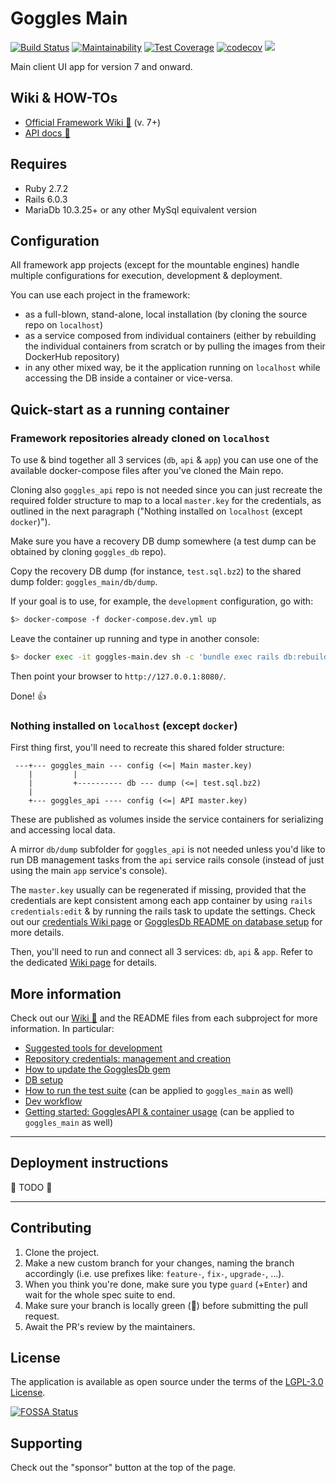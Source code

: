 # Goggles Main

[![Build Status](https://steveoro.semaphoreci.com/badges/goggles_main/branches/master.svg)](https://steveoro.semaphoreci.com/projects/goggles_main)
[![Maintainability](https://api.codeclimate.com/v1/badges/5179d7eefd4cd93bfba1/maintainability)](https://codeclimate.com/github/steveoro/goggles_main/maintainability)
[![Test Coverage](https://api.codeclimate.com/v1/badges/5179d7eefd4cd93bfba1/test_coverage)](https://codeclimate.com/github/steveoro/goggles_main/test_coverage)
[![codecov](https://codecov.io/gh/steveoro/goggles_main/branch/main/graph/badge.svg?token=47SXT4CXGP)](https://codecov.io/gh/steveoro/goggles_main)
![](https://api.kindspeech.org/v1/badge)


Main client UI app for version 7 and onward.


## Wiki & HOW-TOs

- [Official Framework Wiki :link:](https://github.com/steveoro/goggles_db/wiki) (v. 7+)
- [API docs  :link:](https://github.com/steveoro/goggles_api#goggles-api-readme)



## Requires

- Ruby 2.7.2
- Rails 6.0.3
- MariaDb 10.3.25+ or any other MySql equivalent version


## Configuration

All framework app projects (except for the mountable engines) handle multiple configurations for execution, development & deployment.

You can use each project in the framework:

- as a full-blown, stand-alone, local installation (by cloning the source repo on `localhost`)
- as a service composed from individual containers (either by rebuilding the individual containers from scratch or by pulling the images from their DockerHub repository)
- in any other mixed way, be it the application running on `localhost` while accessing the DB inside a container or vice-versa.


## Quick-start as a running container

### Framework repositories already cloned on `localhost`

To use & bind together all 3 services (`db`, `api` & `app`) you can use one of the available docker-compose files after you've cloned the Main repo.

Cloning also `goggles_api` repo is not needed since you can just recreate the required folder structure to map to a local `master.key` for the credentials, as outlined in the next paragraph ("Nothing installed on `localhost` (except `docker`)").

Make sure you have a recovery DB dump somewhere (a test dump can be obtained by cloning `goggles_db` repo).

Copy the recovery DB dump (for instance, `test.sql.bz2`) to the shared dump folder: `goggles_main/db/dump`.

If your goal is to use, for example, the `development` configuration, go with:

```bash
$> docker-compose -f docker-compose.dev.yml up
```

Leave the container up running and type in another console:

```bash
$> docker exec -it goggles-main.dev sh -c 'bundle exec rails db:rebuild from=test to=development'
```

Then point your browser to `http://127.0.0.1:8080/`.

Done! :+1:


### Nothing installed on `localhost` (except `docker`)

First thing first, you'll need to recreate this shared folder structure:

```
 ---+--- goggles_main --- config (<=| Main master.key)
    |         |
    |         +---------- db --- dump (<=| test.sql.bz2)
    |
    +--- goggles_api ---- config (<=| API master.key)
```

These are published as volumes inside the service containers for serializing and accessing local data.

A mirror `db/dump` subfolder for `goggles_api` is not needed unless you'd like to run DB management tasks from the `api` service rails console (instead of just using the main `app` service's console).

The `master.key` usually can be regenerated if missing, provided that the credentials are kept consistent among each app container by using `rails credentials:edit` & by running the rails task to update the settings.
Check out our [credentials Wiki page](https://github.com/steveoro/goggles_db/wiki/HOWTO-dev-Goggles_credentials) or [GogglesDb README on database setup](https://github.com/steveoro/goggles_db#database-setup) for more details.

Then, you'll need to run and connect all 3 services: `db`, `api` & `app`.
Refer to the dedicated [Wiki page](https://github.com/steveoro/goggles_db/wiki/HOWTO-dev-docker_usage_for_GogglesApi#how-to-docker-usage-with-gogglesapi-as-example) for details.



## More information

Check out our [Wiki :link:](https://github.com/steveoro/goggles_db/wiki) and the README files from each subproject for more information. In particular:

- [Suggested tools for development](https://github.com/steveoro/goggles_api#suggested-tools)
- [Repository credentials: management and creation](https://github.com/steveoro/goggles_db/wiki/HOWTO-dev-Goggles_credentials)
- [How to update the GogglesDb gem](https://github.com/steveoro/goggles_api#source-dependencies--how-to-update-gogglesdb)
- [DB setup](https://github.com/steveoro/goggles_db#database-setup)
- [How to run the test suite](https://github.com/steveoro/goggles_api#how-to-run-the-test-suite) (can be applied to `goggles_main` as well)
- [Dev workflow](https://github.com/steveoro/goggles_api#dev-workflow-for-contributors)
- [Getting started: GogglesAPI & container usage](https://github.com/steveoro/goggles_db/wiki/HOWTO-dev-docker_usage_for_GogglesApi#getting-started-setup-and-usage-as-a-composed-docker-service) (can be applied to `goggles_main` as well)


* * *


## Deployment instructions

:construction: TODO :construction:


* * *


## Contributing
1. Clone the project.
2. Make a new custom branch for your changes, naming the branch accordingly (i.e. use prefixes like: `feature-`, `fix-`, `upgrade-`, ...).
3. When you think you're done, make sure you type `guard` (+`Enter`) and wait for the whole spec suite to end.
4. Make sure your branch is locally green (:green_heart:) before submitting the pull request.
5. Await the PR's review by the maintainers.


## License
The application is available as open source under the terms of the [LGPL-3.0 License](https://opensource.org/licenses/LGPL-3.0).

[![FOSSA Status](https://app.fossa.com/api/projects/git%2Bgithub.com%2Fsteveoro%2Fgoggles_main.svg?type=large)](https://app.fossa.com/projects/git%2Bgithub.com%2Fsteveoro%2Fgoggles_main?ref=badge_large)


## Supporting

Check out the "sponsor" button at the top of the page.
